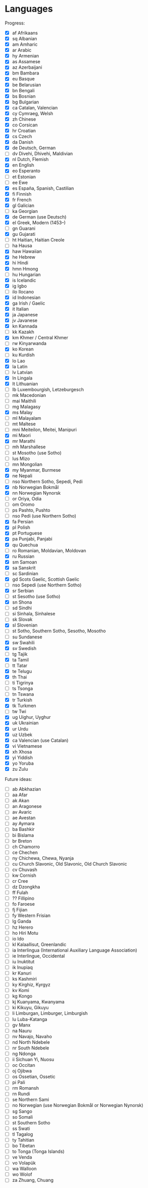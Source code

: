 # Languages

Progress:

* [x] af Afrikaans
* [x] sq Albanian
* [x] am Amharic
* [x] ar Arabic
* [x] hy Armenian
* [x] as Assamese
* [x] az Azerbaijani
* [x] bm Bambara
* [x] eu Basque
* [x] be Belarusian
* [x] bn Bengali
* [x] bs Bosnian
* [x] bg Bulgarian
* [x] ca Catalan, Valencian
* [x] cy Cymraeg, Welsh
* [x] zh Chinese
* [x] co Corsican
* [x] hr Croatian
* [x] cs Czech
* [x] da Danish
* [x] de Deutsch, German
* [ ] dv Divehi, Dhivehi, Maldivian
* [x] nl Dutch, Flemish
* [x] en English
* [x] eo Esperanto
* [ ] et Estonian
* [ ] ee Ewe
* [x] es España, Spanish, Castilian
* [x] fi Finnish
* [x] fr French
* [x] gl Galician
* [ ] ka Georgian
* [x] de German (use Deutsch)
* [x] el Greek, Modern (1453–)
* [ ] gn Guarani
* [x] gu Gujarati
* [ ] ht Haitian, Haitian Creole
* [ ] ha Hausa
* [x] haw Hawaiian
* [x] he Hebrew
* [x] hi Hindi
* [x] hmn Hmong
* [ ] hu Hungarian
* [x] is Icelandic
* [x] ig Igbo
* [ ] ilo Ilocano
* [x] id Indonesian
* [x] ga Irish / Gaelic
* [x] it Italian
* [x] ja Japanese
* [x] jv Javanese
* [x] kn Kannada
* [ ] kk Kazakh
* [x] km Khmer / Central Khmer
* [ ] rw Kinyarwanda
* [x] ko Korean
* [ ] ku Kurdish
* [x] lo Lao
* [x] la Latin
* [ ] lv Latvian
* [x] ln Lingala
* [x] lt Lithuanian
* [ ] lb Luxembourgish, Letzeburgesch
* [ ] mk Macedonian
* [ ] mai Maithili
* [ ] mg Malagasy
* [x] ms Malay
* [ ] ml Malayalam
* [ ] mt Maltese
* [ ] mni Meiteilon, Meitei, Manipuri
* [x] mi Maori
* [x] mr Marathi
* [ ] mh Marshallese
* [ ] st Mosotho (use Sotho)
* [ ] lus Mizo
* [ ] mn Mongolian
* [x] my Myanmar, Burmese
* [x] ne Nepali
* [ ] nso Northern Sotho, Sepedi, Pedi
* [x] nb Norwegian Bokmål
* [x] nn Norwegian Nynorsk
* [ ] or Oriya, Odia
* [ ] om Oromo
* [ ] ps Pashto, Pushto
* [ ] nso Pedi (use Northern Sotho)
* [x] fa Persian
* [x] pl Polish
* [x] pt Portuguese
* [x] pa Punjabi, Panjabi
* [x] qu Quechua
* [ ] ro Romanian, Moldavian, Moldovan
* [x] ru Russian
* [x] sm Samoan
* [x] sa Sanskrit
* [ ] sc Sardinian
* [x] gd Scots Gaelic, Scottish Gaelic
* [ ] nso Sepedi (use Northern Sotho)
* [x] sr Serbian
* [ ] st Sesotho (use Sotho)
* [x] sn Shona
* [ ] sd Sindhi
* [ ] si Sinhala, Sinhalese
* [ ] sk Slovak
* [x] sl Slovenian
* [ ] st Sotho, Southern Sotho, Sesotho, Mosotho
* [ ] su Sundanese
* [x] sw Swahili
* [x] sv Swedish
* [ ] tg Tajik
* [x] ta Tamil
* [ ] tt Tatar
* [x] te Telugu
* [x] th Thai
* [ ] ti Tigrinya
* [ ] ts Tsonga
* [ ] tn Tswana
* [x] tr Turkish
* [x] tk Turkmen
* [ ] tw Twi
* [x] ug Uighur, Uyghur
* [x] uk Ukrainian
* [x] ur Urdu
* [x] uz Uzbek
* [x] ca Valencian (use Catalan)
* [x] vi Vietnamese
* [x] xh Xhosa
* [x] yi Yiddish
* [x] yo Yoruba
* [x] zu Zulu

Future ideas:

* [ ] ab Abkhazian
* [ ] aa Afar
* [ ] ak Akan
* [ ] an Aragonese
* [ ] av Avaric
* [ ] ae Avestan
* [ ] ay Aymara
* [ ] ba Bashkir
* [ ] bi Bislama
* [ ] br Breton
* [ ] ch Chamorro
* [ ] ce Chechen
* [ ] ny Chichewa, Chewa, Nyanja
* [ ] cu Church Slavonic, Old Slavonic, Old Church Slavonic
* [ ] cv Chuvash
* [ ] kw Cornish
* [ ] cr Cree
* [ ] dz Dzongkha
* [ ] ff Fulah
* [ ] ?? Fillipino
* [ ] fo Faroese
* [ ] fj Fijian
* [ ] fy Western Frisian
* [ ] lg Ganda
* [ ] hz Herero
* [ ] ho Hiri Motu
* [ ] io Ido
* [ ] kl Kalaallisut, Greenlandic
* [ ] ia Interlingua (International Auxiliary Language Association)
* [ ] ie Interlingue, Occidental
* [ ] iu Inuktitut
* [ ] ik Inupiaq
* [ ] kr Kanuri
* [ ] ks Kashmiri
* [ ] ky Kirghiz, Kyrgyz
* [ ] kv Komi
* [ ] kg Kongo
* [ ] kj Kuanyama, Kwanyama
* [ ] ki Kikuyu, Gikuyu
* [ ] li Limburgan, Limburger, Limburgish
* [ ] lu Luba-Katanga
* [ ] gv Manx
* [ ] na Nauru
* [ ] nv Navajo, Navaho
* [ ] nd North Ndebele
* [ ] nr South Ndebele
* [ ] ng Ndonga
* [ ] ii Sichuan Yi, Nuosu
* [ ] oc Occitan
* [ ] oj Ojibwa
* [ ] os Ossetian, Ossetic
* [ ] pi Pali
* [ ] rm Romansh
* [ ] rn Rundi
* [ ] se Northern Sami
* [ ] no Norwegian (use Norwegian Bokmål or Norwegian Nynorsk)
* [ ] sg Sango
* [ ] so Somali
* [ ] st Southern Sotho
* [ ] ss Swati
* [ ] tl Tagalog
* [ ] ty Tahitian
* [ ] bo Tibetan
* [ ] to Tonga (Tonga Islands)
* [ ] ve Venda
* [ ] vo Volapük
* [ ] wa Walloon
* [ ] wo Wolof
* [ ] za Zhuang, Chuang
